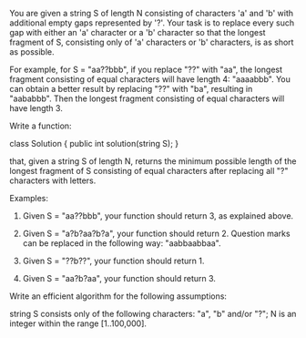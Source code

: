 ﻿You are given a string S of length N consisting of characters 'a' and 'b' with additional empty gaps represented by '?'. Your task is to replace every such gap with either an 'a' character or a 'b' character so that the longest fragment of S, consisting only of 'a' characters or 'b' characters, is as short as possible.

For example, for S = "aa??bbb", if you replace "??" with "aa", the longest fragment consisting of equal characters will have length 4: "aaaabbb". You can obtain a better result by replacing "??" with "ba", resulting in "aababbb". Then the longest fragment consisting of equal characters will have length 3.

Write a function:

class Solution { public int solution(string S); }

that, given a string S of length N, returns the minimum possible length of the longest fragment of S consisting of equal characters after replacing all "?" characters with letters.

Examples:

1. Given S = "aa??bbb", your function should return 3, as explained above.

2. Given S = "a?b?aa?b?a", your function should return 2. Question marks can be replaced in the following way: "aabbaabbaa".

3. Given S = "??b??", your function should return 1.

4. Given S = "aa?b?aa", your function should return 3.

Write an efficient algorithm for the following assumptions:

string S consists only of the following characters: "a", "b" and/or "?";
N is an integer within the range [1..100,000].